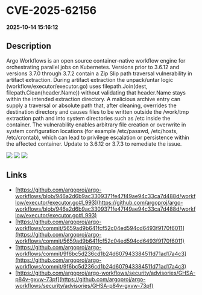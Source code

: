 # CVE-2025-62156

**2025-10-14 15:16:12**

## Description
Argo Workflows is an open source container-native workflow engine for orchestrating parallel jobs on Kubernetes. Versions prior to 3.6.12 and versions 3.7.0 through 3.7.2 contain a Zip Slip path traversal vulnerability in artifact extraction. During artifact extraction the unpack/untar logic (workflow/executor/executor.go) uses filepath.Join(dest, filepath.Clean(header.Name)) without validating that header.Name stays within the intended extraction directory. A malicious archive entry can supply a traversal or absolute path that, after cleaning, overrides the destination directory and causes files to be written outside the /work/tmp extraction path and into system directories such as /etc inside the container. The vulnerability enables arbitrary file creation or overwrite in system configuration locations (for example /etc/passwd, /etc/hosts, /etc/crontab), which can lead to privilege escalation or persistence within the affected container. Update to 3.6.12 or 3.7.3 to remediate the issue.

![](https://img.shields.io/static/v1?label=Score&message=8.1&color=red)
![](https://img.shields.io/static/v1?label=Severity&message=HIGH&color=red)
![](https://img.shields.io/static/v1?label=CWE&message=Traversal&color=green)

## Links
- [https://github.com/argoproj/argo-workflows/blob/946a2d6b9ac3309371fe47f49ae94c33ca7d488d/workflow/executor/executor.go#L993](https://github.com/argoproj/argo-workflows/blob/946a2d6b9ac3309371fe47f49ae94c33ca7d488d/workflow/executor/executor.go#L993)
- [https://github.com/argoproj/argo-workflows/commit/5659ad9b641fcf52c04ed594cd6493f9170f6011](https://github.com/argoproj/argo-workflows/commit/5659ad9b641fcf52c04ed594cd6493f9170f6011)
- [https://github.com/argoproj/argo-workflows/commit/9f6bc5d236cd1b24d607943384511d71ad17a4c3](https://github.com/argoproj/argo-workflows/commit/9f6bc5d236cd1b24d607943384511d71ad17a4c3)
- [https://github.com/argoproj/argo-workflows/security/advisories/GHSA-p84v-gxvw-73pf](https://github.com/argoproj/argo-workflows/security/advisories/GHSA-p84v-gxvw-73pf)
